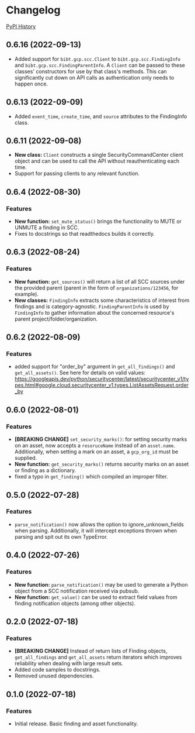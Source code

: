 # Changelog

[PyPI History](https://pypi.org/project/bibt-gcp-scc/#history)

## 0.6.16 (2022-09-13)

* Added support for `bibt.gcp.scc.Client` to `bibt.gcp.scc.FindingInfo` and `bibt.gcp.scc.FindingParentInfo`. A `Client` can be passed to these classes' constructors for use by that class's methods. This can significantly cut down on API calls as authentication only needs to happen once.

## 0.6.13 (2022-09-09)

* Added `event_time`, `create_time`, and `source` attributes to the FindingInfo class.

## 0.6.11 (2022-09-08)

* **New class:** `Client` constructs a single SecurityCommandCenter client object and can be used to call the API without reauthenticating each time.
* Support for passing clients to any relevant function.

## 0.6.4 (2022-08-30)

### Features

* **New function:** `set_mute_status()` brings the functionality to MUTE or UNMUTE a finding in SCC.
* Fixes to docstrings so that readthedocs builds it correctly.

## 0.6.3 (2022-08-24)

### Features

* **New function:** `get_sources()` will return a list of all SCC sources under the provided parent (parent in the form of `organizations/123456`, for example).
* **New classes:** `FindingInfo` extracts some characteristics of interest from findings and is category-agnostic. `FindingParentInfo` is used by `FindingInfo` to gather information about the concerned resource's parent project/folder/organization.

## 0.6.2 (2022-08-09)

### Features

* added support for "order_by" argument in `get_all_findings()` and `get_all_assets()`. See here for details on valid values: https://googleapis.dev/python/securitycenter/latest/securitycenter_v1/types.html#google.cloud.securitycenter_v1.types.ListAssetsRequest.order_by

## 0.6.0 (2022-08-01)

### Features

* **[BREAKING CHANGE]** `set_security_marks()`: for setting security marks on an asset, now accepts a `resoruceName` instead of an `asset.name`. Additionally, when setting a mark on an asset, a `gcp_org_id` must be supplied.
* **New function:** `get_security_marks()` returns security marks on an asset or finding as a dictionary.
* fixed a typo in `get_finding()` which compiled an improper filter.

## 0.5.0 (2022-07-28)

### Features

* `parse_notification()` now allows the option to ignore_unknown_fields when parsing. Additionally, it will intercept exceptions thrown when parsing and spit out its own TypeError.

## 0.4.0 (2022-07-26)

### Features

* **New function:** `parse_notification()` may be used to generate a Python object from a SCC notification received via pubsub.
* **New function:** `get_value()` can be used to extract field values from finding notification objects (among other objects).

## 0.2.0 (2022-07-18)

### Features

* **[BREAKING CHANGE]** Instead of return lists of Finding objects, `get_all_findings` and `get_all_assets` return iterators which improves reliability when dealing with large result sets.
* Added code samples to docstrings.
* Removed unused dependencies.

## 0.1.0 (2022-07-18)

### Features

* Initial release. Basic finding and asset functionality.
